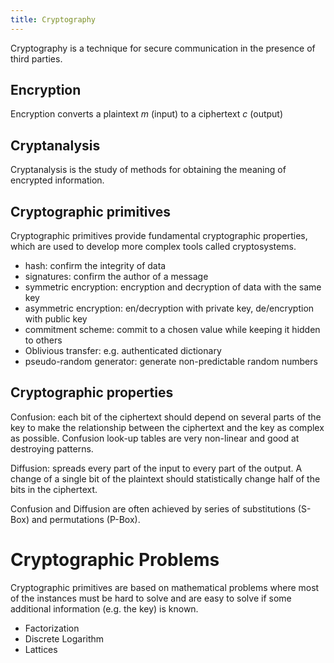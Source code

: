 ```yaml
---
title: Cryptography
---
```

Cryptography is a technique for secure communication in the presence of third parties.


## Encryption
Encryption converts a plaintext $m$ (input) to a ciphertext $c$ (output)



## Cryptanalysis
Cryptanalysis is the study of methods for obtaining the meaning of encrypted information.





## Cryptographic primitives
Cryptographic primitives provide fundamental cryptographic properties, which are used to develop more complex tools called cryptosystems.


* hash: confirm the integrity of data
* signatures: confirm the author of a message
* symmetric encryption: encryption and decryption of data with the same key
* asymmetric encryption: en/decryption with private key, de/encryption with public key
* commitment scheme: commit to a chosen value while keeping it hidden to others
* Oblivious transfer: e.g. authenticated dictionary
* pseudo-random generator: generate non-predictable random numbers



## Cryptographic properties

Confusion: each bit of the ciphertext should depend on several parts of the key to make the relationship between the ciphertext and the key as complex as possible. Confusion look-up tables are very non-linear and good at destroying patterns.

Diffusion: spreads every part of the input to every part of the output. A change of a single bit of the plaintext should statistically change half of the bits in the ciphertext.

Confusion and Diffusion are often achieved by series of substitutions (S-Box) and permutations (P-Box).


# Cryptographic Problems
Cryptographic primitives are based on mathematical problems where most of the instances must be hard to solve and are easy to solve if some additional information (e.g. the key) is known.

* Factorization
* Discrete Logarithm
* Lattices
